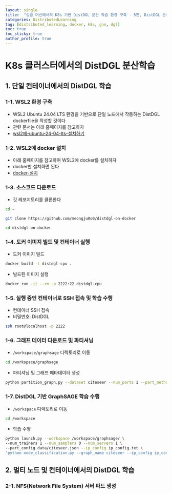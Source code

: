 ```yaml
---
layout: single
title:  "싱글 머신에서의 K8s 기반 DistDGL 분산 학습 환경 구축 - 5편, DistDGL 분산 학습"
categories: DistributedLearning
tag: [distributed_learning, docker, k8s, gnn, dgl]
toc: true
toc_sticky: true
author_profile: true
---
```


# K8s 클러스터에서의 DistDGL 분산학습
## 1. 단일 컨테이너에서의 DistDGL 학습
### 1-1. WSL2 환경 구축
- WSL2 Ubuntu 24.04 LTS 환경을 기반으로 단일 노드에서 작동하는 DistDGL dockerfile을 작성할 것이다
- 관련 문서는 아래 홈페이지를 참고하자
- [wsl2에-ubuntu-24-04-lts-설치하기](https://junorionblog.co.kr/wsl2에-ubuntu-24-04-lts-설치하기/)

### 1-2. WSL2에 docker 설치
- 아래 홈페이지를 참고하여 WSL2에 docker를 설치하자
- docker만 설치하면 된다
- [docker-설치](https://meongju0o0.github.io/distributedlearning/distdgl_with_k8s_on_single_machine_3/#1-docker-설치)

### 1-3. 소스코드 다운로드
- 깃 레포지토리를 클론한다

```bash
cd ~

git clone https://github.com/meongju0o0/distdgl-on-docker

cd distdgl-on-docker
```

### 1-4. 도커 이미지 빌드 및 컨테이너 실행
- 도커 이미지 빌드

```bash
docker build -t distdgl-cpu .
```

- 빌드된 이미지 실행

```bash
docker run -it --rm -p 2222:22 distdgl-cpu
```

### 1-5. 실행 중인 컨테이너로 SSH 접속 및 학습 수행
- 컨테이너 SSH 접속
- 비밀번호: DistDGL

```bash
ssh root@localhost -p 2222
```

### 1-6. 그래프 데이터 다운로드 및 파티셔닝
- `/workspace/graphsage` 디렉토리로 이동

```bash
cd /workspace/graphsage
```

- 파티셔닝 및 그래프 메타데이터 생성

```bash
python partition_graph.py --dataset citeseer --num_parts 1 --part_method metis --balance_train --balance_edges
```

### 1-7. DistDGL 기반 GraphSAGE 학습 수행
- `/workspace` 디렉토리로 이동

```bash
cd /workspace
```

- 학습 수행

```bash
python launch.py --workspace /workspace/graphsage/ \
--num_trainers 1 --num_samplers 0 --num_servers 1 \ 
--part_config data/citeseer.json --ip_config ip_config.txt \ 
"python node_classification.py --graph_name citeseer --ip_config ip_config.txt --num_epochs 70"
```

## 2. 멀티 노드 및 컨테이너에서의 DistDGL 학습
### 2-1. NFS(Network File System) 서버 파드 생성
